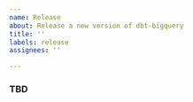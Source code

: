 ```yaml
---
name: Release
about: Release a new version of dbt-bigquery
title: ''
labels: release
assignees: ''

---
```


### TBD
